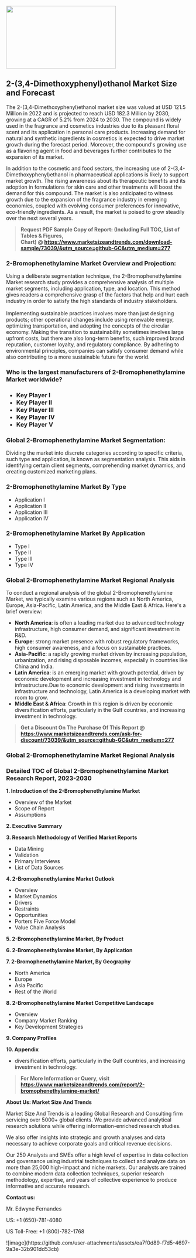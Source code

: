 <p><img class="alignnone size-medium wp-image-20088" src="https://ffe5etoiles.com/wp-content/uploads/2024/12/MST1-300x171.png" alt="" width="300" height="171" /></p><h2>2-(3,4-Dimethoxyphenyl)ethanol Market Size and Forecast</h2><p>The 2-(3,4-Dimethoxyphenyl)ethanol market size was valued at USD 121.5 Million in 2022 and is projected to reach USD 182.3 Million by 2030, growing at a CAGR of 5.2% from 2024 to 2030. The compound is widely used in the fragrance and cosmetics industries due to its pleasant floral scent and its application in personal care products. Increasing demand for natural and synthetic ingredients in cosmetics is expected to drive market growth during the forecast period. Moreover, the compound's growing use as a flavoring agent in food and beverages further contributes to the expansion of its market.</p><p>In addition to the cosmetic and food sectors, the increasing use of 2-(3,4-Dimethoxyphenyl)ethanol in pharmaceutical applications is likely to support market growth. The rising awareness about its therapeutic benefits and its adoption in formulations for skin care and other treatments will boost the demand for this compound. The market is also anticipated to witness growth due to the expansion of the fragrance industry in emerging economies, coupled with evolving consumer preferences for innovative, eco-friendly ingredients. As a result, the market is poised to grow steadily over the next several years.</p></p><blockquote id="" class=""><strong>Request PDF Sample Copy of Report: (Including Full TOC, List of Tables &amp; Figures, Chart)&nbsp;@&nbsp;<strong><a href="https://www.marketsizeandtrends.com/download-sample/73039/&utm_source=github-GC&utm_medium=277" target="_blank">https://www.marketsizeandtrends.com/download-sample/73039/&utm_source=github-GC&utm_medium=277</a></strong></strong></blockquote><h3 id="" class="">2-Bromophenethylamine Market&nbsp;Overview and Projection:</h3><p id="" class="">Using a deliberate segmentation technique, the 2-Bromophenethylamine Market research study provides a comprehensive analysis of multiple market segments, including application, type, and location. This method gives readers a comprehensive grasp of the factors that help and hurt each industry in order to satisfy the high standards of industry stakeholders. <br /> <br />Implementing sustainable practices involves more than just designing products; other operational changes include using renewable energy, optimizing transportation, and adopting the concepts of the circular economy. Making the transition to sustainability sometimes involves large upfront costs, but there are also long-term benefits, such improved brand reputation, customer loyalty, and regulatory compliance. By adhering to environmental principles, companies can satisfy consumer demand while also contributing to a more sustainable future for the world.</p><h3 id="" class="">Who is the largest manufacturers of&nbsp;2-Bromophenethylamine Market worldwide?</h3><h3 class=""><p><ul><li>Key Player I </li><li> Key Player II </li><li> Key Player III </li><li> Key Player IV </li><li> Key Player V</li></ul></p></h3><h3 id="" class="">Global&nbsp;2-Bromophenethylamine Market Segmentation:</h3><p id="" class="">Dividing the market into discrete categories according to specific criteria, such type and application, is known as segmentation analysis. This aids in identifying certain client segments, comprehending market dynamics, and creating customized marketing plans.</p><h3 id="" class="">2-Bromophenethylamine Market&nbsp;By Type</h3><p><p><ul><li>Application I </li><li> Application II </li><li> Application III </li><li> Application IV</p></li></ul></p></p><h3 id="" class="">2-Bromophenethylamine Market&nbsp;By Application</h3><p class=""><p><ul><li>Type I </li><li> Type II </li><li> Type III </li><li> Type IV</li></ul></p></p><h3 id="" class="">Global 2-Bromophenethylamine Market Regional Analysis</h3><p id="" class="">To conduct a regional analysis of the global 2-Bromophenethylamine Market, we typically examine various regions such as North America, Europe, Asia-Pacific, Latin America, and the Middle East &amp; Africa. Here's a brief overview:</p><ul><li><strong>North America</strong>: is often a leading market due to advanced technology infrastructure, high consumer demand, and significant investment in R&amp;D.</li><li><strong>Europe</strong>: strong market presence with robust regulatory frameworks, high consumer awareness, and a focus on sustainable practices.</li><li><strong>Asia-Pacific</strong>: a rapidly growing market driven by increasing population, urbanization, and rising disposable incomes, especially in countries like China and India.</li><li><strong>Latin America</strong>: is an emerging market with growth potential, driven by economic development and increasing investment in technology and infrastructure.Due to economic development and rising investments in infrastructure and technology, Latin America is a developing market with room to grow.</li><li><strong>Middle East &amp; Africa</strong>: Growth in this region is driven by economic diversification efforts, particularly in the Gulf countries, and increasing investment in technology.</li></ul><blockquote id="" class=""><strong>Get a Discount On The Purchase Of This Report @ <strong><a href="https://www.marketsizeandtrends.com/ask-for-discount/73039/&utm_source=github-GC&utm_medium=277" target="_blank">https://www.marketsizeandtrends.com/ask-for-discount/73039/&utm_source=github-GC&utm_medium=277</a></strong></strong></blockquote><h3 id="" class="">Global 2-Bromophenethylamine Market Regional Analysis</h3><h3 id="" class="">Detailed TOC of Global 2-Bromophenethylamine Market Research Report, 2023-2030</h3><p id="" class=""><strong>1. Introduction of the 2-Bromophenethylamine Market</strong></p><ul><li>Overview of the Market</li><li>Scope of Report</li><li>Assumptions</li></ul><p id="" class=""><strong>2. Executive Summary</strong></p><p id="" class=""><strong>3. Research Methodology of Verified Market Reports</strong></p><ul><li>Data Mining</li><li>Validation</li><li>Primary Interviews</li><li>List of Data Sources</li></ul><p id="" class=""><strong>4. 2-Bromophenethylamine Market Outlook</strong></p><ul><li>Overview</li><li>Market Dynamics</li><li>Drivers</li><li>Restraints</li><li>Opportunities</li><li>Porters Five Force Model</li><li>Value Chain Analysis</li></ul><p id="" class=""><strong>5. 2-Bromophenethylamine Market, By Product</strong></p><p id="" class=""><strong>6. 2-Bromophenethylamine Market, By Application</strong></p><p id="" class=""><strong>7. 2-Bromophenethylamine Market, By Geography</strong></p><ul><li>North America</li><li>Europe</li><li>Asia Pacific</li><li>Rest of the World</li></ul><p id="" class=""><strong>8. 2-Bromophenethylamine Market Competitive Landscape</strong></p><ul><li>Overview</li><li>Company Market Ranking</li><li>Key Development Strategies</li></ul><p id="" class=""><strong>9. Company Profiles</strong></p><p id="" class=""><strong>10. Appendix</strong></p><ul><li>diversification efforts, particularly in the Gulf countries, and increasing investment in technology.</li></ul><blockquote id="" class=""><strong>For More Information or Query, visit <strong><strong><a href="https://www.marketsizeandtrends.com/report/2-bromophenethylamine-market/" target="_blank">https://www.marketsizeandtrends.com/report/2-bromophenethylamine-market/</a></strong></strong></strong></blockquote><p id="" class=""><strong>About Us: Market Size And Trends</strong></p><p id="" class="">Market Size And Trends is a leading Global Research and Consulting firm servicing over 5000+ global clients. We provide advanced analytical research solutions while offering information-enriched research studies.</p><p id="" class="">We also offer insights into strategic and growth analyses and data necessary to achieve corporate goals and critical revenue decisions.</p><p id="" class="">Our 250 Analysts and SMEs offer a high level of expertise in data collection and governance using industrial techniques to collect and analyze data on more than 25,000 high-impact and niche markets. Our analysts are trained to combine modern data collection techniques, superior research methodology, expertise, and years of collective experience to produce informative and accurate research.</p><p id="" class=""><strong>Contact us:</strong></p><p id="" class="">Mr. Edwyne Fernandes</p><p id="" class="">US: +1 (650)-781-4080</p><p id="" class="">US Toll-Free: +1 (800)-782-1768</p>
![image](https://github.com/user-attachments/assets/ea7f0d89-f7d5-4697-9a3e-32b901dd53cb)
